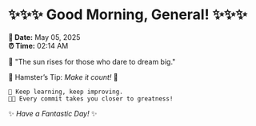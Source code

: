 # ✨✨✨ Good Morning, General! ✨✨✨

**📅 Date:** May 05, 2025  
**⏰ Time:** 02:14 AM  

🌅 "The sun rises for those who dare to dream big."  

🐹 Hamster’s Tip: _Make it count!_ 💪  

```
🚀 Keep learning, keep improving.  
🧑‍💻 Every commit takes you closer to greatness!  
```

✨ *Have a Fantastic Day!* ✨  
